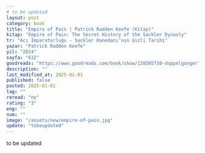 ```yaml
---
# to be updated
layout: post
category: book
title: "Empire of Pain | Patrick Radden Keefe (Kitap)"
kitap: "Empire of Pain: The Secret History of the Sackler Dynasty"
tr: "Acı İmparatorluğu - Sackler Hanedanı’nın Gizli Tarihi"
yazar: "Patrick Radden Keefe"
yil: "2024"
sayfa: "632"
goodreads: "https://www.goodreads.com/book/show/138505710-doppelganger"
description: ""
last_modified_at: 2025-01-01
published: false
posted: 2025-01-01
tag: ""
reread: "no"
rating: "3"
eng: ""
num: ""
image: "/assets/new/empire-of-pain.jpg"
update: "tobeupdated"
---
```


to be updated
